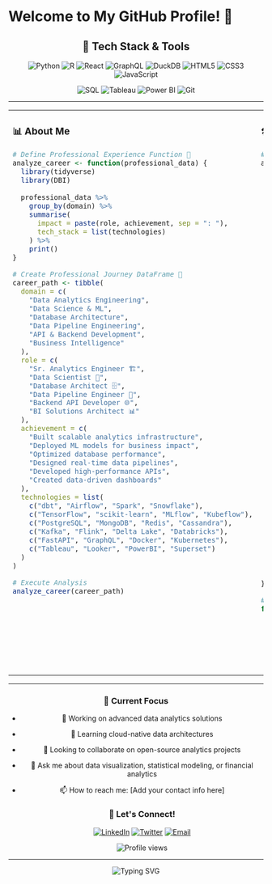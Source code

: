 # Welcome to My GitHub Profile! 👋

<div align="center">
  
  ## 🚀 Tech Stack & Tools
  
  ![Python](https://img.shields.io/badge/Python-3776AB?style=for-the-badge&logo=python&logoColor=white)
  ![R](https://img.shields.io/badge/R-276DC3?style=for-the-badge&logo=r&logoColor=white)
  ![React](https://img.shields.io/badge/React-20232A?style=for-the-badge&logo=react&logoColor=61DAFB)
  ![GraphQL](https://img.shields.io/badge/GraphQL-E10098?style=for-the-badge&logo=graphql&logoColor=white)
  ![DuckDB](https://img.shields.io/badge/DuckDB-FFF000?style=for-the-badge&logo=duckdb&logoColor=black)
  ![HTML5](https://img.shields.io/badge/HTML5-E34C26?style=for-the-badge&logo=html5&logoColor=white)
  ![CSS3](https://img.shields.io/badge/CSS3-1572B6?style=for-the-badge&logo=css3&logoColor=white)
  ![JavaScript](https://img.shields.io/badge/JavaScript-F7DF1E?style=for-the-badge&logo=javascript&logoColor=black)
  
  ![SQL](https://img.shields.io/badge/SQL-4479A1?style=for-the-badge&logo=postgresql&logoColor=white)
  ![Tableau](https://img.shields.io/badge/Tableau-E97627?style=for-the-badge&logo=tableau&logoColor=white)
  ![Power BI](https://img.shields.io/badge/Power_BI-F2C811?style=for-the-badge&logo=powerbi&logoColor=black)
  ![Git](https://img.shields.io/badge/Git-F05032?style=for-the-badge&logo=git&logoColor=white)

</div>

---

<table>
<tr>
<td width="50%" valign="top">

### 📊 About Me

```r
# Define Professional Experience Function 🔹
analyze_career <- function(professional_data) {
  library(tidyverse)
  library(DBI)
  
  professional_data %>%
    group_by(domain) %>%
    summarise(
      impact = paste(role, achievement, sep = ": "),
      tech_stack = list(technologies)
    ) %>%
    print()
}

# Create Professional Journey DataFrame 🔹
career_path <- tibble(
  domain = c(
    "Data Analytics Engineering",
    "Data Science & ML",
    "Database Architecture",
    "Data Pipeline Engineering",
    "API & Backend Development",
    "Business Intelligence"
  ),
  role = c(
    "Sr. Analytics Engineer 🏗️",
    "Data Scientist 🧪",
    "Database Architect 🗄️",
    "Data Pipeline Engineer 🔧",
    "Backend API Developer 🌐",
    "BI Solutions Architect 📊"
  ),
  achievement = c(
    "Built scalable analytics infrastructure",
    "Deployed ML models for business impact",
    "Optimized database performance",
    "Designed real-time data pipelines",
    "Developed high-performance APIs",
    "Created data-driven dashboards"
  ),
  technologies = list(
    c("dbt", "Airflow", "Spark", "Snowflake"),
    c("TensorFlow", "scikit-learn", "MLflow", "Kubeflow"),
    c("PostgreSQL", "MongoDB", "Redis", "Cassandra"),
    c("Kafka", "Flink", "Delta Lake", "Databricks"),
    c("FastAPI", "GraphQL", "Docker", "Kubernetes"),
    c("Tableau", "Looker", "PowerBI", "Superset")
  )
)

# Execute Analysis
analyze_career(career_path)
```

</td>
<td width="50%" valign="top">

### 🛠️ Core Competencies

```python
# AI/ML & LLM Engineering Stack 
ai_stack = {
    "LLM_Development": {
        "frameworks": ["LangChain", "LlamaIndex", 
                      "Semantic Kernel", "Haystack"],
        "models": ["GPT-4", "Claude", "Llama2", 
                   "Mistral", "BERT", "T5"],
        "vector_dbs": ["Pinecone", "Weaviate", "Qdrant", 
                       "ChromaDB", "FAISS"],
        "techniques": ["RAG", "Fine-tuning", 
                       "Prompt Engineering", "Chain-of-Thought"]
    },
    "ML_Engineering": {
        "deep_learning": ["PyTorch", "TensorFlow", 
                          "JAX", "Keras"],
        "ml_ops": ["MLflow", "Weights & Biases", 
                   "DVC", "Kubeflow"],
        "deployment": ["TorchServe", "TensorFlow Serving", 
                       "ONNX", "Triton"],
        "optimization": ["Quantization", "Pruning", 
                         "Knowledge Distillation"]
    },
    "AI_Infrastructure": {
        "monitoring": ["Evidently AI", "Neptune.ai", 
                       "Comet ML"],
        "pipelines": ["Apache Beam", "Prefect", 
                      "Dagster", "Metaflow"],
        "cloud_ai": ["SageMaker", "Vertex AI", 
                     "Azure ML", "Databricks ML"]
    },
    "NLP_Computer_Vision": {
        "nlp": ["spaCy", "NLTK", 
                "Transformers", "Gensim"],
        "cv": ["OpenCV", "YOLO", 
               "Detectron2", "MediaPipe"],
        "multimodal": ["CLIP", "DALL-E", 
                       "Stable Diffusion APIs"],
        "embeddings": ["Sentence Transformers", 
                       "OpenAI Embeddings", "Cohere"]
    },
    "AI_Applications": {
        "chatbots": ["Rasa", "Botpress", 
                     "Microsoft Bot Framework"],
        "search": ["Elasticsearch", "Algolia", 
                   "Typesense"],
        "recommendation": ["Surprise", "LightFM", 
                           "TensorFlow Recommenders"],
        "automation": ["AutoML", "H2O.ai", 
                       "AutoGluon", "TPOT"]
    }
}

# Display AI/ML Capabilities
for category, subcategories in ai_stack.items():
    print(f"\n🤖 {category.replace('_', ' ')}:")
    for subcat, tools in subcategories.items():
        print(f"  📌 {subcat}:")
        print(f"     {', '.join(tools[:2])}")
        if len(tools) > 2:
            print(f"     {', '.join(tools[2:])}")
```

</td>
</tr>
</table>

---

<div align="center">

### 🎯 Current Focus

- 🔭 Working on advanced data analytics solutions
- 🌱 Learning cloud-native data architectures
- 👯 Looking to collaborate on open-source analytics projects
- 💬 Ask me about data visualization, statistical modeling, or financial analytics
- 📫 How to reach me: [Add your contact info here]

  
  ### 🌟 Let's Connect!
  
  [![LinkedIn](https://img.shields.io/badge/LinkedIn-0077B5?style=for-the-badge&logo=linkedin&logoColor=white)](https://linkedin.com/in/yourusername)
  [![Twitter](https://img.shields.io/badge/Twitter-1DA1F2?style=for-the-badge&logo=twitter&logoColor=white)](https://twitter.com/yourusername)
  [![Email](https://img.shields.io/badge/Email-D14836?style=for-the-badge&logo=gmail&logoColor=white)](mailto:your.email@example.com)
  
  <img src="https://komarev.com/ghpvc/?username=kayaozkur&style=flat-square&color=blue" alt="Profile views"/>
  
</div>

---

<div align="center">
  <img src="https://readme-typing-svg.demolab.com?font=Fira+Code&pause=1000&color=58A6FF&center=true&vCenter=true&width=435&lines=Thanks+for+visiting!+✨;Happy+coding!+🚀" alt="Typing SVG" />
</div>
